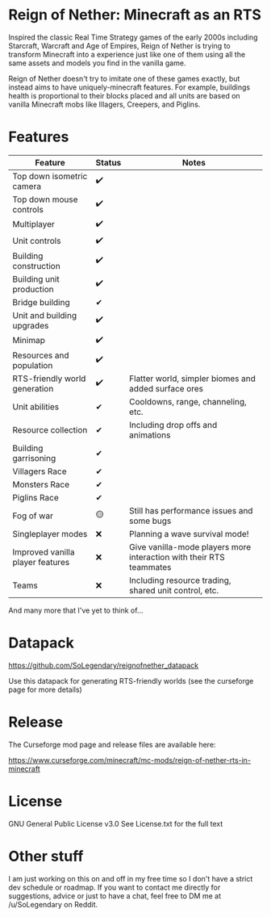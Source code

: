 # Reign of Nether: Minecraft as an RTS

Inspired the classic Real Time Strategy games of the early 2000s including Starcraft, Warcraft and Age of Empires, Reign of Nether is trying to transform Minecraft into a experience just like one of them using all the same assets and models you find in the vanilla game.

Reign of Nether doesn't try to imitate one of these games exactly, but instead aims to have uniquely-minecraft features. For example, buildings health is proportional to their blocks placed and all units are based on vanilla Minecraft mobs like Illagers, Creepers, and Piglins.

# Features

| Feature | Status | Notes |  
|--|--|--|  
| Top down isometric camera | ✔️ |  |  
| Top down mouse controls | ✔️ |  |  
| Multiplayer | ✔️ |  |  
| Unit controls | ✔️ |  |  
| Building construction | ✔️ |  |  
| Building unit production | ✔️ |  |  
| Bridge building | ✔ |  |  
| Unit and building upgrades | ✔️ |  |  
| Minimap | ✔️ |  |  
| Resources and population | ✔️ |  |  
| RTS-friendly world generation | ✔️ | Flatter world, simpler biomes and added surface ores |  
| Unit abilities | ✔ | Cooldowns, range, channeling, etc. |
| Resource collection | ✔ | Including drop offs and animations |
| Building garrisoning | ✔ |  |
| Villagers Race | ✔ |  |  
| Monsters Race | ✔ |  |  
| Piglins Race | ✔ |  |  
| Fog of war | 🟡 | Still has performance issues and some bugs |  
| Singleplayer modes | ❌ | Planning a wave survival mode! |  
| Improved vanilla player features | ❌ | Give vanilla-mode players more interaction with their RTS teammates |
| Teams | ❌ | Including resource trading, shared unit control, etc. |

And many more that I've yet to think of...

# Datapack
https://github.com/SoLegendary/reignofnether_datapack

Use this datapack for generating RTS-friendly worlds (see the curseforge page for more details)

# Release
The Curseforge mod page and release files are available here:

https://www.curseforge.com/minecraft/mc-mods/reign-of-nether-rts-in-minecraft

# License
GNU General Public License v3.0
See License.txt for the full text

# Other stuff
I am just working on this on and off in my free time so I don't have a strict dev schedule or roadmap. If you want to contact me directly for suggestions, advice or just to have a chat, feel free to DM me at /u/SoLegendary on Reddit.


